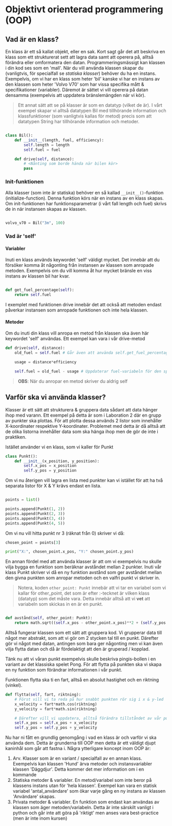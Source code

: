 # Objektivt orienterad programmering (OOP)

## Vad är en klass? 

En klass är ett så kallat objekt, eller en sak. Kort sagt går det att beskriva en klass som ett strukturerat sett att lagra data samt att operera på, alltså förändra eller omformatera den datan. Programmeringsmässigt kan klassen i din kod ses som en 'mall'. När du vill använda klassen skapar du (vanligtvis, för specialfall se *statiska klasser*) behöver du ha en instans. Exempelvis, om vi har en klass som heter 'bil' kanske vi har en instans av den klassen som heter 'Volvo V70' som har vissa specifika mått & specifikationer (variabler). Däremot är sättet vi vill operera på datan densamma (exempelvis att uppdatera bränslemängden när vi kör).

> Ett annat sätt att se på klasser är som en datatyp (vilket de är). I vårt exempel skapar vi alltså datatypen Bil med tillhörande information och klassfunktioner (som vanligtvis kallas för metod) precis som att datatypen String har tillhörande information och metoder. 

```python

class Bil():
    def __init__(length, fuel, efficiency):
        self.length = length
        self.fuel = fuel 

    def drive(self, distance):
        # <Nånting som borde hända när bilen kör>
        pass

```

### Init-funktionen

Alla klasser (som inte är statiska) behöver en så kallad `__init__()`-funktion (initialize-function). Denna funktion körs när en instans av en klass skapas. Om init-funktionen har funktionsparametrar (i vårt fall length och fuel) skrivs de in när instansen skapas av klassen.

```python

volvo_v70 = Bil("3m", 100)

```

### Vad är 'self'
#### Variabler
Inuti en klass används keywordet 'self' väldigt mycket. Det innebär att du försöker komma åt någonting från instansen av klassen som anropade metoden. Exempelvis om du vill komma åt hur mycket bränsle en viss instans av klassen bil har kvar.

```python

def get_fuel_percentage(self):
    return self.fuel

```

I exemplet med funktionen drive innebär det att också att metoden endast påverkar instansen som anropade funktionen och inte hela klassen. 

#### Metoder

Om du inuti din klass vill anropa en metod från klassen ska även här keywordet 'self' användas. Ett exempel kan vara i vår drive-metod

```python
def drive(self, distance):
    old_fuel = self.fuel # Går även att använda self.get_fuel_percentage()

    usage = distance*efficiency

    self.fuel = old_fuel - usage # Uppdaterar fuel-variabeln för den specifika instansen av Bil som anropade drive()
```

> **OBS**: När du anropar en metod skriver du aldrig self

## Varför ska vi använda klasser?

Klasser är ett sätt att strukturera & gruppera data sådant att data hänger ihop med varann. Ett exempel på detta är som i Laboration 2 där en grupp av punkter ska plottas. För att plotta dessa används 2 listor som innehåller X-koordinater respektive Y-koordinater. Problemet med detta är då alltså att de olika listorna innehåller data som ska hänga ihop men de gör de inte i praktiken.
 
Istället använder vi en klass, som vi kaller för Punkt

```python
class Punkt():
    def __init__(x_position, y_position):
        self.x_pos = x_position
        self.y_pos = y_position

```

Om vi nu återigen vill lagra en lista med punkter kan vi istället för att ha två separata listor för X & Y krävs endast en lista.

```python

points = list()

points.append(Punkt(1, 2))
points.append(Punkt(2, 3))
points.append(Punkt(3, 4))
points.append(Punkt(4, 5))

```

Om vi nu vill hitta punkt nr 3 (räknat från 0) skriver vi då:

```python
chosen_point = points[3]

print("X:", chosen_point.x_pos, "Y:" chosen_point.y_pos)
```

En annan fördel med att använda klasser är att om vi exempelvis nu skulle vilja bygga en funktion som beräknar avståndet mellan 2 punkter. Inuti vår klass Punkt skriver vi då en ny funktion avstånd som ger avståndet mellan den givna punkten som anropar metoden och en valfri punkt vi skriver in.

> Notera, koden `other_point: Punkt` innebär att vi tar en variabel som vi kallar för other_point, det som är efter :-tecknet är vilken klass (datatyp) som det måste vara. Detta innebär alltså att vi **vet** att variabeln som skickas in en är en punkt.

```python

def avstånd(self, other_point: Punkt):
    return math.sqrt((self.x_pos - other_point.x_pos)**2 + (self.y_pos - other_point)**2)

```

Alltså fungerar klassen som ett sätt att gruppera kod. Vi grupperar data till något mer abstrakt, som att vi gör om 2 stycken tal till en punkt. Därefter gör vi något med datan, antingen som bara ger någonting men vi kan även vilja flytta datan och då är fördelaktigt att den är gruperad / kopplad.

Tänk nu att vi våran punkt exempelvis skulle beskriva pingis-bollen i en variant av det klassiska spelet Pong. För att flytta på punkten ska vi skapa en ny funktion som förändrar informationen i vår punkt.

Funktionen flytta ska ti en fart, alltså en absolut hastighet och en riktning (vinkel).

```python
def flytta(self, fart, riktning):
    # Först vill vi ta reda på hur snabbt punkten rör sig i x & y-led
    x_velocity = fart*math.cos(riktning)
    y_velocity = fart*math.sin(riktning)

    # Därefter vill vi uppdatera, alltså förändra tillståndet av vår punkt
    self.x_pos = self.x_pos + x_velocity
    self.y_pos = self.y_pos + y_velocity

```

Nu har ni fått en grundlig genomgång i vad en klass är och varför vi ska använda dem. Detta är grunderna till OOP men detta är ett väldigt djupt kaninhål som går att fastna i. Några ytterligare koncept inom OOP är:

1. Arv. Klasser som är en variant / specialfall av en annan klass. Exempelvis kan klassen 'Hund' ärva metoder och instansvariabler klassen 'Däggdjur'. Detta kommer det mer information om i en kommande 
2. Statiska metoder & variabler. En metod/variabel som inte beror på klassens instans utan för 'hela klassen'. Exempel kan vara en statisk variabel 'antal_användare' som ökar varje gång en ny instans av klassen 'Användare' skapas.
3. Privata metoder & variabler. En funktion som endast kan användas av klassen som äger metoden/variabeln. Detta är inte särskilt vanligt i python och går inte att göra på 'riktigt' men anses vara best-practice (men är inte inom kursen)
